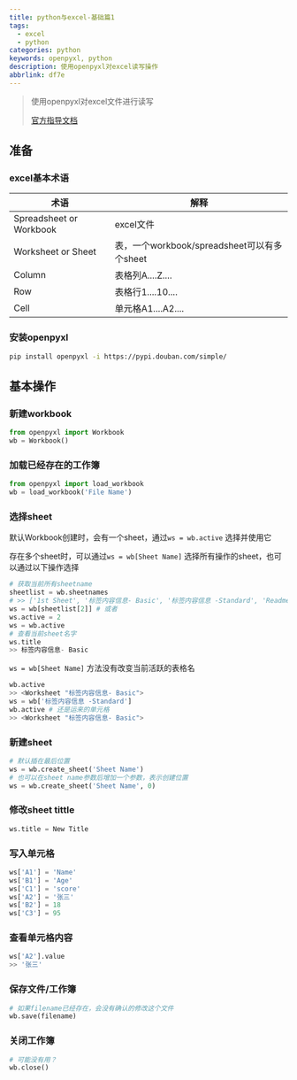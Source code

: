 ```yaml
---
title: python与excel-基础篇1
tags:
  - excel
  - python
categories: python
keywords: openpyxl, python
description: 使用openpyxl对excel读写操作
abbrlink: df7e
---
```


>使用openpyxl对excel文件进行读写
>
>[官方指导文档](https://openpyxl.readthedocs.io/en/stable/tutorial.html)

## 准备

### excel基本术语



| 术语                    | 解释                                        |
| ----------------------- | ------------------------------------------- |
| Spreadsheet or Workbook | excel文件                                   |
| Worksheet or Sheet      | 表，一个workbook/spreadsheet可以有多个sheet |
| Column                  | 表格列A....Z....                            |
| Row                     | 表格行1....10....                           |
| Cell                    | 单元格A1....A2....                          |

### 安装openpyxl

```bash
pip install openpyxl -i https://pypi.douban.com/simple/
```

## 基本操作

### 新建workbook

```python
from openpyxl import Workbook
wb = Workbook()
```

### 加载已经存在的工作簿

```python
from openpyxl import load_workbook
wb = load_workbook('File Name')
```



### 选择sheet

默认Workbook创建时，会有一个sheet，通过`ws = wb.active` 选择并使用它

存在多个sheet时，可以通过`ws = wb[Sheet Name]` 选择所有操作的sheet，也可以通过以下操作选择

```python
# 获取当前所有sheetname
sheetlist = wb.sheetnames
# >> ['1st Sheet', '标签内容信息- Basic', '标签内容信息 -Standard', 'Readme', 'Add your sheets and content...']
ws = wb[sheetlist[2]] # 或者
ws.active = 2
ws = wb.active
# 查看当前sheet名字
ws.title
>> 标签内容信息- Basic
```

`ws = wb[Sheet Name]` 方法没有改变当前活跃的表格名

```python
wb.active
>> <Worksheet "标签内容信息- Basic">
ws = wb['标签内容信息 -Standard']
wb.active # 还是运来的单元格
>> <Worksheet "标签内容信息- Basic">
```

### 新建sheet

```python
# 默认插在最后位置
ws = wb.create_sheet('Sheet Name')
# 也可以在sheet name参数后增加一个参数，表示创建位置
ws = wb.create_sheet('Sheet Name', 0)
```

### 修改sheet tittle

```python
ws.title = New Title
```



### 写入单元格

```python
ws['A1'] = 'Name'
ws['B1'] = 'Age'
ws['C1'] = 'score'
ws['A2'] = '张三'
ws['B2'] = 18
ws['C3'] = 95
```

### 查看单元格内容

```python
ws['A2'].value
>> '张三'
```

### 保存文件/工作簿

```python
# 如果filename已经存在，会没有确认的修改这个文件
wb.save(filename)
```

### 关闭工作簿

```python
# 可能没有用？
wb.close()
```



